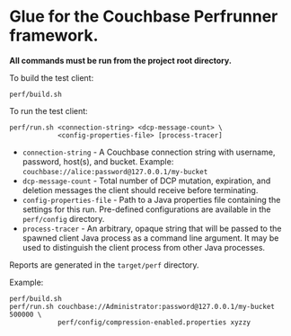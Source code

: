 # Glue for the Couchbase Perfrunner framework.

**All commands must be run from the project root directory.**

To build the test client:

    perf/build.sh

To run the test client:

    perf/run.sh <connection-string> <dcp-message-count> \
                <config-properties-file> [process-tracer]

* `connection-string` - A Couchbase connection string with username, password, host(s), and bucket.
  Example: `couchbase://alice:password@127.0.0.1/my-bucket`
* `dcp-message-count` - Total number of DCP mutation, expiration, and deletion messages
  the client should receive before terminating.
* `config-properties-file` - Path to a Java properties file containing the settings
  for this run. Pre-defined configurations are available
  in the `perf/config` directory.
* `process-tracer` - An arbitrary, opaque string that will be passed to the spawned
  client Java process as a command line argument. It may be used
  to distinguish the client process from other Java processes.

Reports are generated in the `target/perf` directory.

Example:

    perf/build.sh
    perf/run.sh couchbase://Administrator:password@127.0.0.1/my-bucket 500000 \
                perf/config/compression-enabled.properties xyzzy

